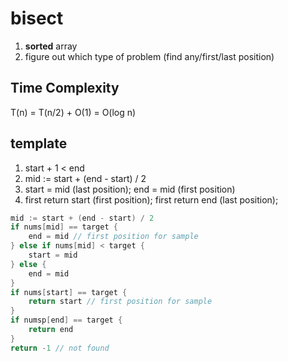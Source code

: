 # bisect 

1. **sorted** array
2. figure out which type of problem (find any/first/last position) 

## Time Complexity

T(n) = T(n/2) + O(1) = O(log n)

## template

1. start + 1 < end
2. mid := start + (end - start) / 2
3. start = mid (last position); 
   end = mid (first position) 
4. first return start (first position); 
   first return end (last position); 
   
```go
mid := start + (end - start) / 2
if nums[mid] == target {
    end = mid // first position for sample
} else if nums[mid] < target {
    start = mid 
} else {
    end = mid
}
if nums[start] == target {
    return start // first position for sample
}
if numsp[end] == target {
    return end
}
return -1 // not found
```